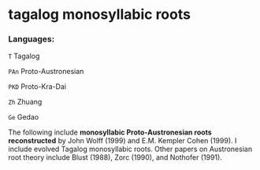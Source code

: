 # tagalog monosyllabic roots

### Languages:

`T` Tagalog

`PAn` Proto-Austronesian 

`PKD` Proto-Kra-Dai

`Zh` Zhuang

`Ge` Gedao

The following include **monosyllabic Proto-Austronesian roots
reconstructed** by John Wolff (1999) and E.M. Kempler Cohen (1999). I include evolved Tagalog monosyllabic roots.
Other papers on Austronesian root theory include Blust (1988), Zorc (1990), and Nothofer (1991).
